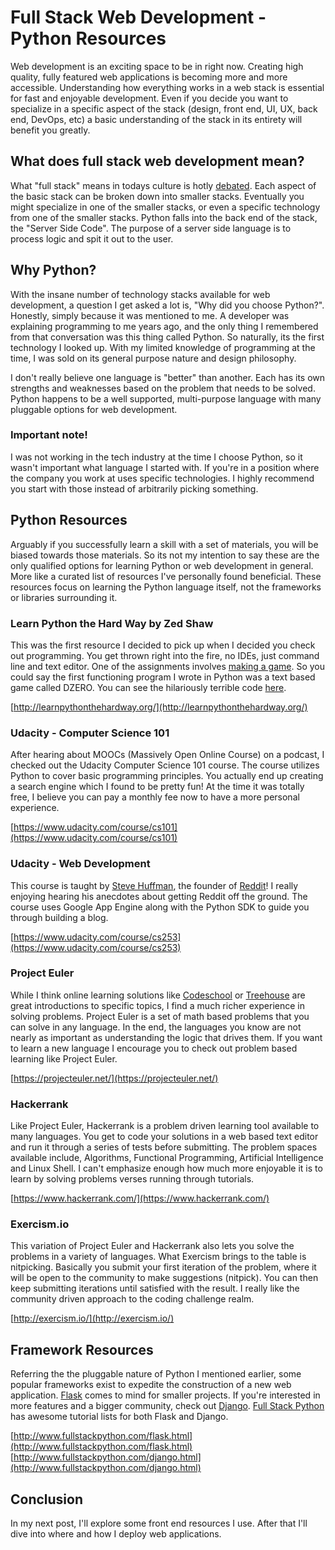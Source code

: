 <!--//

title: Full Stack Web Development - Python Resources
date: 2015-04-06
image: placeholder.png
live: true

//-->

# Full Stack Web Development - Python Resources

Web development is an exciting space to be in right now. Creating high quality, fully featured web applications is becoming more and more accessible. Understanding how everything works in a web stack is essential for fast and enjoyable development. Even if you decide you want to specialize in a specific aspect of the stack (design, front end, UI, UX, back end, DevOps, etc) a basic understanding of the stack in its entirety will benefit you greatly.

## What does full stack web development mean?

What "full stack" means in todays culture is hotly [debated](http://www.sitepoint.com/full-stack-developer). Each aspect of the basic stack can be broken down into smaller stacks. Eventually you might specialize in one of the smaller stacks, or even a specific technology from one of the smaller stacks. Python falls into the back end of the stack, the "Server Side Code". The purpose of a server side language is to process logic and spit it out to the user.


## Why Python?

With the insane number of technology stacks available for web development, a question I get asked a lot is, "Why did you choose Python?". Honestly, simply because it was mentioned to me. A developer was explaining programming to me years ago, and the only thing I remembered from that conversation was this thing called Python. So naturally, its the first technology I looked up. With my limited knowledge of programming at the time, I was sold on its general purpose nature and design philosophy.

I don't really believe one language is "better" than another. Each has its own strengths and weaknesses based on the problem that needs to be solved. Python happens to be a well supported, multi-purpose language with many pluggable options for web development.

### Important note!

I was not working in the tech industry at the time I choose Python, so it wasn't important what language I started with. If you're in a position where the company you work at uses specific technologies. I highly recommend you start with those instead of arbitrarily picking something.


## Python Resources

Arguably if you successfully learn a skill with a set of materials, you will be biased towards those materials. So its not my intention to say these are the only qualified options for learning Python or web development in general. More like a curated list of resources I've personally found beneficial. These resources focus on learning the Python language itself, not the frameworks or libraries surrounding it.

### Learn Python the Hard Way by Zed Shaw

This was the first resource I decided to pick up when I decided you check out programming. You get thrown right into the fire, no IDEs, just command line and text editor. One of the assignments involves [making a game](http://learnpythonthehardway.org/book/ex45.html). So you could say the first functioning program I wrote in Python was a text based game called DZERO. You can see the hilariously terrible code [here](https://github.com/ab7/dzero).

[http://learnpythonthehardway.org/](http://learnpythonthehardway.org/)

### Udacity - Computer Science 101

After hearing about MOOCs (Massively Open Online Course) on a podcast, I checked out the Udacity Computer Science 101 course. The course utilizes Python to cover basic programming principles. You actually end up creating a search engine which I found to be pretty fun! At the time it was totally free, I believe you can pay a monthly fee now to have a more personal experience.

[https://www.udacity.com/course/cs101](https://www.udacity.com/course/cs101)

### Udacity - Web Development

This course is taught by [Steve Huffman](http://en.wikipedia.org/wiki/Steve_Huffman), the founder of [Reddit](http://www.reddit.com/)! I really enjoying hearing his anecdotes about getting Reddit off the ground. The course uses Google App Engine along with the Python SDK to guide you through building a blog.

[https://www.udacity.com/course/cs253](https://www.udacity.com/course/cs253)

### Project Euler

While I think online learning solutions like [Codeschool](https://www.codeschool.com/) or [Treehouse](http://teamtreehouse.com/) are great introductions to specific topics, I find a much richer experience in solving problems. Project Euler is a set of math based problems that you can solve in any language. In the end, the languages you know are not nearly as important as understanding the logic that drives them. If you want to learn a new language I encourage you to check out problem based learning like Project Euler.

[https://projecteuler.net/](https://projecteuler.net/)

### Hackerrank

Like Project Euler, Hackerrank is a problem driven learning tool available to many languages. You get to code your solutions in a web based text editor and run it through a series of tests before submitting. The problem spaces available include, Algorithms, Functional Programming, Artificial Intelligence and Linux Shell.  I can't emphasize enough how much more enjoyable it is to learn by solving problems verses running through tutorials.

[https://www.hackerrank.com/](https://www.hackerrank.com/)

### Exercism.io

This variation of Project Euler and Hackerrank also lets you solve the problems in a variety of languages. What Exercism brings to the table is nitpicking. Basically you submit your first iteration of the problem, where it will be open to the community to make suggestions (nitpick). You can then keep submitting iterations until satisfied with the result. I really like the community driven approach to the coding challenge realm.

[http://exercism.io/](http://exercism.io/)


## Framework Resources

Referring the the pluggable nature of Python I mentioned earlier, some popular frameworks exist to expedite the construction of a new web application. [Flask](http://flask.pocoo.org/) comes to mind for smaller projects. If you're interested in more features and a bigger community, check out [Django](https://www.djangoproject.com/). [Full Stack Python](http://www.fullstackpython.com/) has awesome tutorial lists for both Flask and Django.

[http://www.fullstackpython.com/flask.html](http://www.fullstackpython.com/flask.html)
[http://www.fullstackpython.com/django.html](http://www.fullstackpython.com/django.html)


## Conclusion

In my next post, I'll explore some front end resources I use. After that I'll dive into where and how I deploy web applications.
